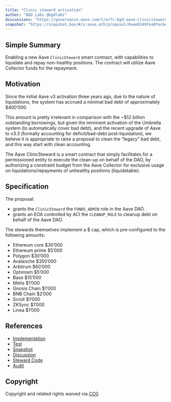 ```yaml
---
title: "Clinic steward activation"
author: "BGD Labs @bgdlabs"
discussions: "https://governance.aave.com/t/arfc-bgd-aave-clinicsteward/21209"
snapshot: "https://snapshot.box/#/s:aave.eth/proposal/0xee0249fea0fecbeb2d2cab90ae3e6d9c5e21d5456417048c49aea9f48f970afe"
---
```


## Simple Summary

Enabling a new Aave `ClinicSteward` smart contract, with capabilities to liquidate and repay non-healthy positions.
The contract will utilize Aave Collector funds for the repayment.

## Motivation

Since the initial Aave v3 activation three years ago, due to the nature of liquidations, the system has accrued a minimal bad debt of approximately $400’000.

This amount is pretty irrelevant in comparison with the ~$12 billion outstanding borrowings, but given the imminent activation of the Umbrella system (to automatically cover bad debt), and the recent upgrade of Aave to v3.3 (formally accounting for deficit/bad-debt post-liquidation), we believe it is appropriate to raise a proposal to clean the “legacy” bad debt, and this way start with clean accounting.

The Aave ClinicSteward is a smart contract that simply facilitates for a permissioned entity to execute the clean-up on behalf of the DAO, by authorizing a constraint budget from the Aave Collector for exclusive usage on liquidations/repayments of unhealthy positions (liquidatable).

## Specification

The proposal:

- grants the `ClinicSteward` the `FUNDS_ADMIN` role in the Aave DAO.
- grants an EOA controlled by ACI the `CLEANUP_ROLE` to cleanup debt on behalf of the Aave DAO.

The stewards themselves implement a $ cap, which is pre-configured to the following amounts:

- Ethereum core $30’000
- Ethereum prime $5’000
- Polygon $30’000
- Avalanche $350’000
- Arbitrum $60’000
- Optimism $5’000
- Base $15’000
- Metis $1’000
- Gnosis Chain $1’000
- BNB Chain $2’000
- Scroll $1’000
- ZKSync $1’000
- Linea $1’000

## References

- [Implementation](https://github.com/bgd-labs/aave-proposals-v3/blob/main/src/20250228_Multi_ClinicStewardActivation/ActivationPayload_20250228.sol)
- [Test](https://github.com/bgd-labs/aave-proposals-v3/blob/main/src/20250228_Multi_ClinicStewardActivation/ActivationPayload_20250228.t.sol)
- [Snapshot](https://snapshot.box/#/s:aave.eth/proposal/0xee0249fea0fecbeb2d2cab90ae3e6d9c5e21d5456417048c49aea9f48f970afe)
- [Discussion](https://governance.aave.com/t/arfc-bgd-aave-clinicsteward/21209)
- [Steward Code](https://github.com/bgd-labs/aave-stewards/tree/4a1bfd93330043c455b239b9824b73c664e65e01/src/maintenance/ClinicSteward.sol)
- [Audit](https://github.com/bgd-labs/aave-stewards/blob/4a1bfd93330043c455b239b9824b73c664e65e01/audits/2025_02_17_ClinicSteward_Certora.pdf)

## Copyright

Copyright and related rights waived via [CC0](https://creativecommons.org/publicdomain/zero/1.0/).
